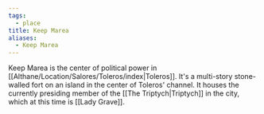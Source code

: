 ```yaml
---
tags:
  - place
title: Keep Marea
aliases:
  - Keep Marea
---
```


Keep Marea is the center of political power in [[Althane/Location/Salores/Toleros/index|Toleros]]. It's a multi-story stone-walled fort on an island in the center of Toleros' channel. It houses the currently presiding member of the [[The Triptych|Triptych]] in the city, which at this time is [[Lady Grave]].